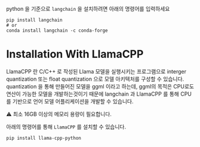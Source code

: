python 을 기준으로 `langchain` 을 설치하려면 아래의 명령어를 입력하세요
```
pip install langchain 
# or
conda install langchain -c conda-forge
```

# Installation With LlamaCPP
LlamaCPP 란 C/C++ 로 작성된 Llama 모델을 실행시키는 프로그램으로 interger quantization 또는 float quantization 으로 모델 아키텍처를 구성할 수 있습니다. quantization 을 통해 만들어진 모델을 ggml 이라고 하는데, ggml의 목적은 CPU로도 연산이 가능한 모델을 개발하는것이기 때문에 langchain 과 LlamaCPP 를 통해 CPU를 기반으로 언어 모델 어플리케이션을 개발할 수 있습니다.

⚠️ 최소 16GB 이상의 메모리 용량이 필요합니다.

아래의 명령어를 통해 `LlamaCPP` 를 설치할 수 있습니다.
```
pip install llama-cpp-python
```
